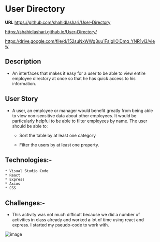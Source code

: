 # User Directory

**URL**
https://github.com/shahidlashari/User-Directory

https://shahidlashari.github.io/User-Directory/

https://drive.google.com/file/d/152suNxWWg3uu1FsIgIlOiDmq_YNR1vl3/view

## Description

* An interfaces that makes it easy for a user to be able to view entire employee directory at once so that he has quick access to his information. 

## User Story

* A user, an employee or manager would benefit greatly from being able to view non-sensitive data about other employees. It would be particularly helpful to be able to filter employees by name. The user should be able to:

  * Sort the table by at least one category

  * Filter the users by at least one property.

## Technologies:-

    * Visual Studio Code
    * React
    * Express
    * Axios
    * CSS

## Challenges:-

* This activity was not much difficult because we did a number of activities in class already and worked a lot of time using react and express. I started my pseudo-code to work with.  

![image](images/User_Directory.gif)